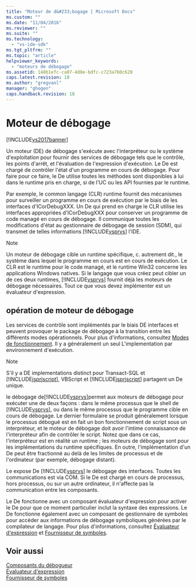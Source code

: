 ```yaml
---
title: "Moteur de d&#233;bogage | Microsoft Docs"
ms.custom: ""
ms.date: "11/04/2016"
ms.reviewer: ""
ms.suite: ""
ms.technology: 
  - "vs-ide-sdk"
ms.tgt_pltfrm: ""
ms.topic: "article"
helpviewer_keywords: 
  - "moteurs de débogage"
ms.assetid: 148b1efc-ca07-4d8e-bdfc-c723a760c620
caps.latest.revision: 18
ms.author: "gregvanl"
manager: "ghogen"
caps.handback.revision: 18
---
```

# Moteur de d&#233;bogage
[!INCLUDE[vs2017banner](../../code-quality/includes/vs2017banner.md)]

Un moteur \(DE\) de débogage s'exécute avec l'interpréteur ou le système d'exploitation pour fournir des services de débogage tels que le contrôle, les points d'arrêt, et l'évaluation de l'expression d'exécution.  Le De est chargé de contrôler l'état d'un programme en cours de débogage.  Pour faire pour ce faire, le De utilise toutes les méthodes sont disponibles à lui dans le runtime pris en charge, si de l'UC ou les API fournies par le runtime.  
  
 Par exemple, le common langage \(CLR\) runtime fournit des mécanismes pour surveiller un programme en cours de exécution par le biais de les interfaces d'ICorDebugXXX.  Un De qui prend en charge le CLR utilise les interfaces appropriées d'ICorDebugXXX pour conserver un programme de code managé en cours de débogage.  Il communique toutes les modifications d'état au gestionnaire de débogage de session \(SDM\), qui transmet de telles informations [!INCLUDE[vsprvs](../../code-quality/includes/vsprvs_md.md)] l'IDE.  
  
> [!NOTE]
>  Un moteur de débogage cible un runtime spécifique, c. autrement dit., le système dans lequel le programme en cours est en cours de exécution.  Le CLR est le runtime pour le code managé, et le runtime Win32 concerne les applications Windows natives.  Si le langage que vous créez peut cibler un de ces deux runtimes, [!INCLUDE[vsprvs](../../code-quality/includes/vsprvs_md.md)] fournit déjà les moteurs de débogage nécessaires.  Tout ce que vous devez implémenter est un évaluateur d'expression.  
  
## opération de moteur de débogage  
 Les services de contrôle sont implémentés par le biais DE interfaces et peuvent provoquer le package de débogage à la transition entre les différents modes opérationnels.  Pour plus d'informations, consultez [Modes de fonctionnement](../../extensibility/debugger/operational-modes.md).  Il y a généralement un seul L'implementation par environnement d'exécution.  
  
> [!NOTE]
>  S'il y a DE implementations distinct pour Transact\-SQL et [!INCLUDE[jsprjscript](../../extensibility/debugger/includes/jsprjscript_md.md)], VBScript et [!INCLUDE[jsprjscript](../../extensibility/debugger/includes/jsprjscript_md.md)] partagent un De unique.  
  
 le débogage de[!INCLUDE[vsprvs](../../code-quality/includes/vsprvs_md.md)]permet aux moteurs de débogage pour exécuter une de deux façons : dans le même processus que le shell de [!INCLUDE[vsprvs](../../code-quality/includes/vsprvs_md.md)], ou dans le même processus que le programme cible en cours de débogage.  Le dernier formulaire se produit généralement lorsque le processus débogué est en fait un bon fonctionnement de script sous un interpréteur, et le moteur de débogage doit avoir l'intime connaissance de l'interpréteur afin de contrôler le script.  Notez que dans ce cas, l'interpréteur est en réalité un runtime ; les moteurs de débogage sont pour les implémentations du runtime spécifiques.  En outre, l'implémentation d'un De peut être fractionné au delà de les limites de processus et de l'ordinateur \(par exemple, débogage distant\).  
  
 Le expose De [!INCLUDE[vsprvs](../../code-quality/includes/vsprvs_md.md)] le débogage des interfaces.  Toutes les communications est via COM.  Si le De est chargé en cours de processus, hors processus, ou sur un autre ordinateur, il n'affecte pas la communication entre les composants.  
  
 Le De fonctionne avec un composant évaluateur d'expression pour activer le De pour que ce moment particulier inclut la syntaxe des expressions.  Le De fonctionne également avec un composant de gestionnaire de symboles pour accéder aux informations de débogage symboliques générées par le compilateur de langage.  Pour plus d'informations, consultez [Évaluateur d'expression](../../extensibility/debugger/expression-evaluator.md) et [Fournisseur de symboles](../../extensibility/debugger/symbol-provider.md).  
  
## Voir aussi  
 [Composants du débogueur](../../extensibility/debugger/debugger-components.md)   
 [Évaluateur d'expression](../../extensibility/debugger/expression-evaluator.md)   
 [Fournisseur de symboles](../../extensibility/debugger/symbol-provider.md)